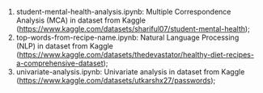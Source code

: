 1. student-mental-health-analysis.ipynb: Multiple Correspondence Analysis (MCA) in dataset from Kaggle (https://www.kaggle.com/datasets/shariful07/student-mental-health);
2. top-words-from-recipe-name.ipynb: Natural Language Processing (NLP) in dataset from Kaggle (https://www.kaggle.com/datasets/thedevastator/healthy-diet-recipes-a-comprehensive-dataset);
3. univariate-analysis.ipynb: Univariate analysis in dataset from Kaggle (https://www.kaggle.com/datasets/utkarshx27/passwords);
